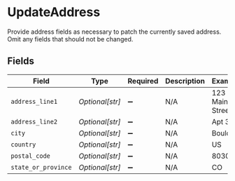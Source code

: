 # UpdateAddress

Provide address fields as necessary to patch the currently saved address. 
Omit any fields that should not be changed.



## Fields

| Field               | Type                | Required            | Description         | Example             |
| ------------------- | ------------------- | ------------------- | ------------------- | ------------------- |
| `address_line1`     | *Optional[str]*     | :heavy_minus_sign:  | N/A                 | 123 Main Street     |
| `address_line2`     | *Optional[str]*     | :heavy_minus_sign:  | N/A                 | Apt 302             |
| `city`              | *Optional[str]*     | :heavy_minus_sign:  | N/A                 | Boulder             |
| `country`           | *Optional[str]*     | :heavy_minus_sign:  | N/A                 | US                  |
| `postal_code`       | *Optional[str]*     | :heavy_minus_sign:  | N/A                 | 80301               |
| `state_or_province` | *Optional[str]*     | :heavy_minus_sign:  | N/A                 | CO                  |